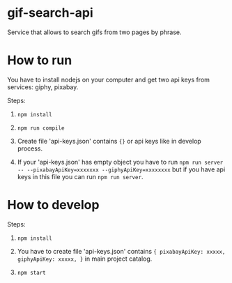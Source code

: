 # gif-search-api
Service that allows to search gifs from two pages by phrase.

# How to run

You have to install nodejs on your computer and get two api keys from services: giphy, pixabay.

Steps:

1. `
npm install
`

2. `
npm run compile
`

3. Create file 'api-keys.json' contains `{}` or api keys like in develop process.

4. If your 'api-keys.json' has empty object you have to run `
npm run server -- --pixabayApiKey=xxxxxxx --giphyApiKey=xxxxxxxx
` but if you have api keys in this file you can run `npm run server`.

# How to develop

Steps:

1. `
npm install
`

2. You have to create file 'api-keys.json' contains `
{
  pixabayApiKey: xxxxx,
  giphyApiKey: xxxxx,
}
` in main project catalog.

3. `
npm start
`
